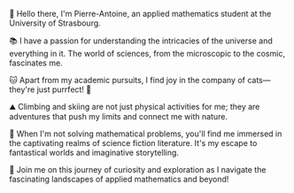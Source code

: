 👋 Hello there, I'm Pierre-Antoine, an applied mathematics student at the University of Strasbourg.

📚 I have a passion for understanding the intricacies of the universe and everything in it. The world of sciences, from the microscopic to the cosmic, fascinates me.

🐱 Apart from my academic pursuits, I find joy in the company of cats—they're just purrfect! 🐾

⛰️ Climbing and skiing are not just physical activities for me; they are adventures that push my limits and connect me with nature.

📖 When I'm not solving mathematical problems, you'll find me immersed in the captivating realms of science fiction literature. It's my escape to fantastical worlds and imaginative storytelling.

🌌 Join me on this journey of curiosity and exploration as I navigate the fascinating landscapes of applied mathematics and beyond!



<!--
**PA-Senger/PA-Senger** is a ✨ _special_ ✨ repository because its `README.md` (this file) appears on your GitHub profile.

Here are some ideas to get you started:

- 🔭 I’m currently working on ...
- 🌱 I’m currently learning ...
- 👯 I’m looking to collaborate on ...
- 🤔 I’m looking for help with ...
- 💬 Ask me about ...
- 📫 How to reach me: ...
- 😄 Pronouns: ...
- ⚡ Fun fact: ...
-->
